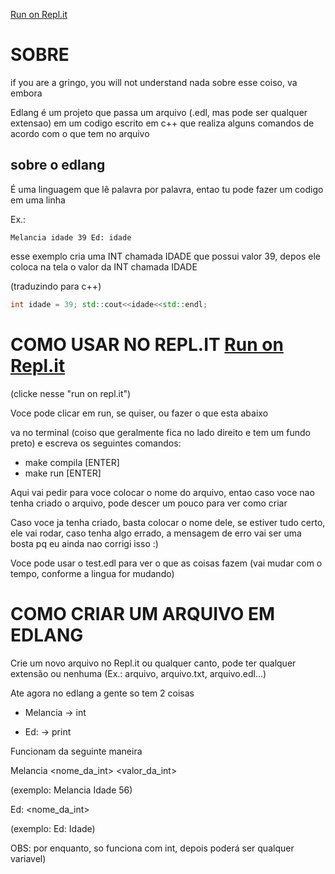 [Run on Repl.it](https://repl.it/@LucasPB710/EdLang)
 # SOBRE

if you are a gringo, you will not understand nada sobre esse coiso, va embora

Edlang é um projeto que passa um arquivo (.edl, mas pode ser qualquer extensao) em um codigo escrito em c++ que realiza alguns comandos de acordo com o que tem no arquivo

## sobre o edlang

É uma linguagem que lê palavra por palavra, entao tu pode fazer um codigo em uma linha

Ex.: 

```
Melancia idade 39 Ed: idade
```

esse exemplo cria uma INT chamada IDADE que possui valor 39, depos ele coloca na tela o valor da INT chamada IDADE

(traduzindo para c++) 

```cpp
int idade = 39; std::cout<<idade<<std::endl;
```


# COMO USAR NO REPL.IT  [Run on Repl.it](https://repl.it/@LucasPB710/EdLang)

(clicke nesse "run on repl.it")

Voce pode clicar em run, se quiser, ou fazer o que esta abaixo

va no terminal (coiso que geralmente fica no lado direito e tem um fundo preto) e escreva os seguintes comandos:

- make compila [ENTER]
- make run [ENTER]

Aqui vai pedir para voce colocar o nome do arquivo, entao caso voce nao tenha criado o arquivo, pode descer um pouco para ver como criar

Caso voce ja tenha criado, basta colocar o nome dele, se estiver tudo certo, ele vai rodar, caso tenha algo errado, a mensagem de erro vai ser uma bosta pq eu ainda nao corrigi isso :)

Voce pode usar o test.edl para ver o que as coisas fazem (vai mudar com o tempo, conforme a lingua for mudando)

# COMO CRIAR UM ARQUIVO EM EDLANG

Crie um novo arquivo no Repl.it ou qualquer canto, pode ter qualquer extensão ou nenhuma (Ex.: arquivo, arquivo.txt, arquivo.edl...)

Ate agora no edlang a gente so tem 2 coisas

- Melancia -> int

- Ed: -> print

Funcionam da seguinte maneira

Melancia <nome_da_int> <valor_da_int> 

  (exemplo: Melancia Idade 56)

Ed: <nome_da_int>

  (exemplo: Ed: Idade)

OBS: por enquanto, so funciona com int, depois poderá ser qualquer variavel)
